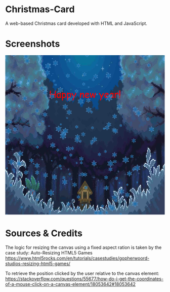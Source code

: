 # Christmas-Card

<p>A web-based Christmas card developed with HTML and JavaScript. </p>

# Screenshots
![Screenshot](https://github.com/FotisSpinos/Christmas-Card/blob/main/Screenshots/screenshot.png)

# Sources & Credits
The logic for resizing the canvas using a fixed aspect ration is taken by the case study: Auto-Resizing HTML5 Games
https://www.html5rocks.com/en/tutorials/casestudies/gopherwoord-studios-resizing-html5-games/

To retrieve the position clicked by the user relative to the canvas element: 
https://stackoverflow.com/questions/55677/how-do-i-get-the-coordinates-of-a-mouse-click-on-a-canvas-element/18053642#18053642
